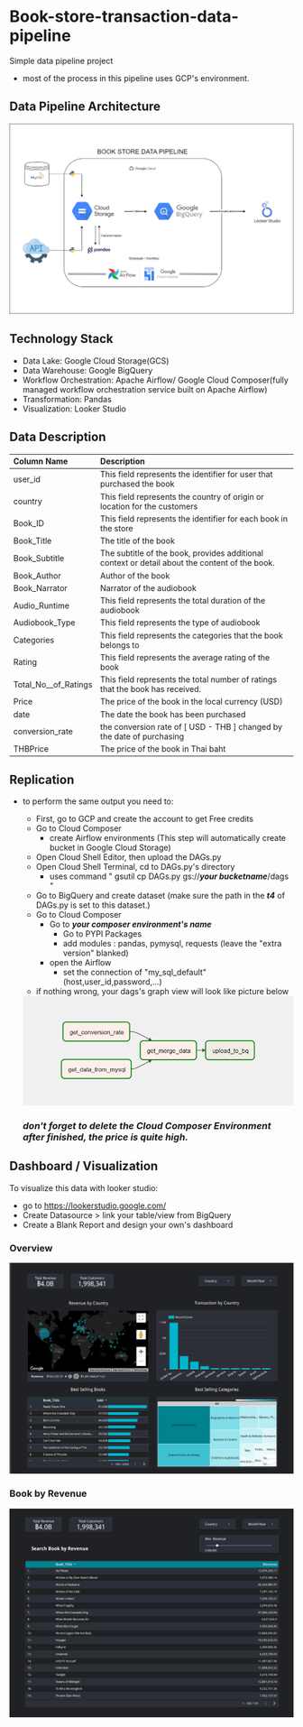 # Book-store-transaction-data-pipeline
Simple data pipeline project
- most of the process in this pipeline uses GCP's environment.
## Data Pipeline Architecture 
<img src="https://github.com/chinxtd/book-store-data-pipeline/blob/main/image/BOOK%20STORE%20DATA%20PIPELINE.png" alt="data_architecture">

## Technology Stack
- Data Lake: Google Cloud Storage(GCS) 
- Data Warehouse: Google BigQuery
- Workflow Orchestration: Apache Airflow/ Google Cloud Composer(fully managed workflow orchestration service built on Apache Airflow)
- Transformation: Pandas
- Visualization: Looker Studio

## Data Description
| Column Name | Description |  
| :--- | :--- |  
| user_id | This field represents the identifier for user that purchased the book |			
| country	| This field represents the country of origin or location for the customers |
| Book_ID	|	This field represents the identifier for each book in the store |	
| Book_Title	|	The title of the book	|
| Book_Subtitle	|	The subtitle of the book, provides additional context or detail about the content of the book. |
| Book_Author	|	Author of the book |
| Book_Narrator	| Narrator of the audiobook	|
| Audio_Runtime	|	This field represents the total duration of the audiobook |		
| Audiobook_Type | This field represents the type of audiobook |
| Categories	|	This field represents the categories that the book belongs to |
| Rating	|	This field represents the average rating of the book |	
| Total_No__of_Ratings	|	This field represents the total number of ratings that the book has received. |
| Price	|	The price of the book in the local currency	(USD) |
| date	|	The date the book has been purchased |		
| conversion_rate	|	the conversion rate of [ USD - THB ] changed by the date of purchasing |
| THBPrice | The price of the book in Thai baht |

## Replication
- to perform the same output you need to:
  - First, go to GCP and create the account to get Free credits
  - Go to Cloud Composer
    - create Airflow environments (This step will automatically create bucket in Google Cloud Storage)
  - Open Cloud Shell Editor, then upload the DAGs.py 
  - Open Cloud Shell Terminal, cd to DAGs.py's directory
    - uses command " gsutil cp DAGs.py gs://***your bucketname***/dags "
  - Go to BigQuery and create dataset (make sure the path in the ***t4*** of DAGs.py is set to this dataset.)
  - Go to Cloud Composer
    - Go to ***your composer environment's name***
      - Go to PYPI Packages
      - add modules : pandas, pymysql, requests (leave the "extra version" blanked)
    - open the Airflow
      - set the connection of "my_sql_default" (host,user_id,password,...)
  - if nothing wrong, your dags's graph view will look like picture below
  <img src="https://github.com/chinxtd/book-store-data-pipeline/blob/main/image/DAGs%20Graph%20view.png" alt="dags_graph_view">
  
  ### ***don't forget to delete the Cloud Composer Environment after finished, the price is quite high.***
  

## Dashboard / Visualization
To visualize this data with looker studio:
- go to https://lookerstudio.google.com/
- Create Datasource > link your table/view from BigQuery
- Create a Blank Report and design your own's dashboard

### Overview
<img src="https://github.com/chinxtd/book-store-data-pipeline/blob/main/dashboard/Overview.png" alt="overview_data">

### Book by Revenue 
<img src="https://github.com/chinxtd/book-store-data-pipeline/blob/main/dashboard/Book-by-Revenue.png" alt="book_revenue_data">
